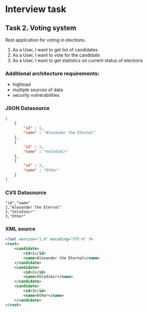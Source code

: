 # Interview task

## Task 2. Voting system

Rest application for voting in elections.

1) As a User, I want to get list of candidates 
2) As a User, I want to vote for the candidate
3) As a User, I want to get statistics on current status of elections

### Additional architecture requirements:
* highload
* multiple sources of data
* security vulnerabilities

### JSON Datasource
```json
[
    {      
        "id" : 1,      
        "name" : "Alexander the Eternal"
    },
    {
        "id" : 2,
        "name" : "Volodimir"
    },
    {
        "id" : 3,
        "name" : "Other"
    }
]
```

### CVS Datasource
```cvs
"id","name"
1,"Alexander the Eternal"
2,"Volodimir"
3,"Other"
```

### XML source
```xml
<?xml version="1.0" encoding="UTF-8" ?>
<root>
    <candidate>
        <id>1</id>
        <name>Alexander the Eternal</name>
    </candidate>
    <candidate>
        <id>2</id>
        <name>Volodimir</name>
    </candidate>
    <candidate>
        <id>3</id>
        <name>Other</name>
    </candidate>
</root>
```
